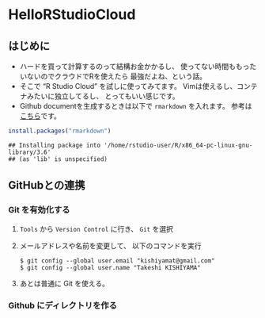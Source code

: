 HelloRStudioCloud
================

## はじめに

  - ハードを買って計算するのって結構お金かかるし、 使ってない時間ももったいないのでクラウドでRを使えたら 最強だよね、という話。
  - そこで “R Studio Cloud” を試しに使ってみてます。 Vimは使えるし、コンテナみたいに独立してるし、
    とってもいい感じです。
  - Github documentを生成するときは以下で `rmarkdown` を入れます。
    参考は[こちら](https://rmarkdown.rstudio.com/github_document_format.html)です。

<!-- end list -->

``` r
install.packages("rmarkdown")
```

    ## Installing package into '/home/rstudio-user/R/x86_64-pc-linux-gnu-library/3.6'
    ## (as 'lib' is unspecified)

## GitHubとの連携

### Git を有効化する

1.  `Tools` から `Version Control` に行き、 `Git` を選択

2.  メールアドレスや名前を変更して、 以下のコマンドを実行
    
    ``` shell
    $ git config --global user.email "kishiyamat@gmail.com"
    $ git config --global user.name "Takeshi KISHIYAMA"
    ```

3.  あとは普通に Git を使える。

### Github にディレクトリを作る

